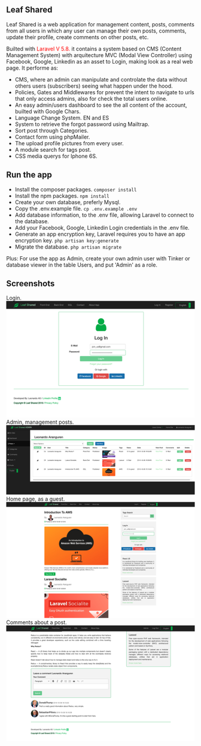 
## Leaf Shared

Leaf Shared is a web application for management content, posts, comments from all users in which any user can manage their own posts, comments, update their profile, create comments on other posts, etc.

Builted with <span style="color:red">Laravel V 5.8.</span> it contains a system based on CMS (Content Management System) with arquitecture MVC (Modal View Controller) using Facebook, Google, Linkedin as an asset to Login, making look as a real web page. It performe as:


- CMS, where an admin can manipulate and controlate the data without others users (subscribers) seeing what happen under the hood.
- Policies, Gates and Middlewares for prevent the intent to navigate to urls that only access admins, also for check the total users online.
- An easy admin/users dashboard to see the all content of the account, builted with Google Chars.
- Language Change System. EN and ES
- System to retrieve the forgot password using Mailtrap.
- Sort post through Categories.
- Contact form using phpMailer.
- The upload profile pictures from every user.
- A module search for tags post.
- CSS media querys for Iphone 6S.

## Run the app

- Install the composer packages. `composer install`
- Install the npm packages. `npm install`
- Create your own database, preferly Mysql.
- Copy the .env.example file. `cp .env.example .env`
- Add database information, to the .env file, allowing Laravel to connect to the database.
- Add your Facebook, Google, Linkedin Login credentials in the .env file. 
- Generate an app encryption key, Laravel requires you to have an app encryption key. `php artisan key:generate`
- Migrate the database. `php artisan migrate`

Plus: For use the app as Admin, create your own admin user with Tinker or database viewer in the table Users, and put 'Admin' as a role.

## Screenshots
Login.
![](public/images/Screen%20Shot%202019-10-08%20at%2011.40.52%20AM.png)
Admin, management posts.
![](public/images/Screen%20Shot%202019-10-08%20at%2012.52.42%20PM.png)
Home page, as a guest.
![](public/images/Screen%20Shot%202019-10-08%20at%2012.40.49%20PM.png)
Comments about a post.
![](public/images/Screen%20Shot%202019-10-08%20at%201.19.59%20PM.png)
